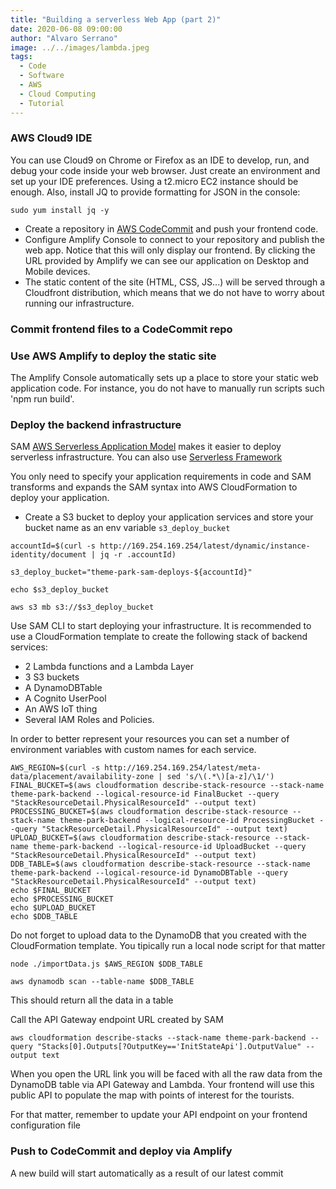 ```yaml
---
title: "Building a serverless Web App (part 2)"
date: 2020-06-08 09:00:00
author: "Alvaro Serrano"
image: ../../images/lambda.jpeg
tags:
  - Code
  - Software
  - AWS
  - Cloud Computing
  - Tutorial
---
```


### AWS Cloud9 IDE

You can use Cloud9 on Chrome or Firefox as an IDE to develop, run, and debug your code inside your web browser. Just create an environment and set up your IDE preferences. Using a t2.micro EC2 instance should be enough. Also, install JQ to provide formatting for JSON in the console:

```
sudo yum install jq -y
```

- Create a repository in [AWS CodeCommit](https://aws.amazon.com/codecommit/) and push your frontend code.
- Configure Amplify Console to connect to your repository and publish the web app. Notice that this will only display our frontend. By clicking the URL provided by Amplify we can see our application on Desktop and Mobile devices.
- The static content of the site (HTML, CSS, JS...) will be served through a Cloudfront distribution, which means that we do not have to worry about running our infrastructure.

### Commit frontend files to a CodeCommit repo

### Use AWS Amplify to deploy the static site

The Amplify Console automatically sets up a place to store your static web application code. For instance, you do not have to manually run scripts such 'npm run build'.

### Deploy the backend infrastructure

SAM [AWS Serverless Application Model](https://aws.amazon.com/serverless/sam/)
makes it easier to deploy serverless infrastructure. You can also use [ Serverless Framework](https://www.serverless.com/)

You only need to specify your application requirements in code and SAM transforms and expands the SAM syntax into AWS CloudFormation to deploy your application.

- Create a S3 bucket to deploy your application services and store your bucket name as an env variable `s3_deploy_bucket`

```
accountId=$(curl -s http://169.254.169.254/latest/dynamic/instance-identity/document | jq -r .accountId)

s3_deploy_bucket="theme-park-sam-deploys-${accountId}"

echo $s3_deploy_bucket

aws s3 mb s3://$s3_deploy_bucket
```

Use SAM CLI to start deploying your infrastructure. It is recommended to use a CloudFormation template to create the following stack of backend services:

- 2 Lambda functions and a Lambda Layer
- 3 S3 buckets
- A DynamoDBTable
- A Cognito UserPool
- An AWS IoT thing
- Several IAM Roles and Policies.

In order to better represent your resources you can set a number of environment variables with custom names for each service.

```console
AWS_REGION=$(curl -s http://169.254.169.254/latest/meta-data/placement/availability-zone | sed 's/\(.*\)[a-z]/\1/')
FINAL_BUCKET=$(aws cloudformation describe-stack-resource --stack-name theme-park-backend --logical-resource-id FinalBucket --query "StackResourceDetail.PhysicalResourceId" --output text)
PROCESSING_BUCKET=$(aws cloudformation describe-stack-resource --stack-name theme-park-backend --logical-resource-id ProcessingBucket --query "StackResourceDetail.PhysicalResourceId" --output text)
UPLOAD_BUCKET=$(aws cloudformation describe-stack-resource --stack-name theme-park-backend --logical-resource-id UploadBucket --query "StackResourceDetail.PhysicalResourceId" --output text)
DDB_TABLE=$(aws cloudformation describe-stack-resource --stack-name theme-park-backend --logical-resource-id DynamoDBTable --query "StackResourceDetail.PhysicalResourceId" --output text)
echo $FINAL_BUCKET
echo $PROCESSING_BUCKET
echo $UPLOAD_BUCKET
echo $DDB_TABLE
```

Do not forget to upload data to the DynamoDB that you created with the CloudFormation template. You tipically run a local node script for that matter

```
node ./importData.js $AWS_REGION $DDB_TABLE

aws dynamodb scan --table-name $DDB_TABLE
```

This should return all the data in a table

Call the API Gateway endpoint URL created by SAM

```
aws cloudformation describe-stacks --stack-name theme-park-backend --query "Stacks[0].Outputs[?OutputKey=='InitStateApi'].OutputValue" --output text
```

When you open the URL link you will be faced with all the raw data from the DynamoDB table via API Gateway and Lambda. Your frontend will use this public API to populate the map with points of interest for the tourists.

For that matter, remember to update your API endpoint on your frontend configuration file

### Push to CodeCommit and deploy via Amplify

A new build will start automatically as a result of our latest commit
